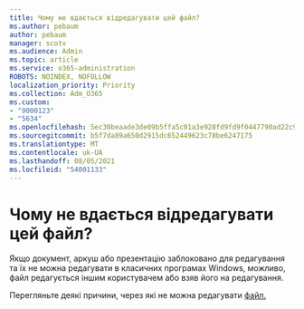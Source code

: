 ```yaml
---
title: Чому не вдається відредагувати цей файл?
ms.author: pebaum
author: pebaum
manager: scotv
ms.audience: Admin
ms.topic: article
ms.service: o365-administration
ROBOTS: NOINDEX, NOFOLLOW
localization_priority: Priority
ms.collection: Adm_O365
ms.custom:
- "9000123"
- "5634"
ms.openlocfilehash: 5ec30beaade3de09b5ffa5c01a3e928fd9fd9f0447790ad22c98848271f11235
ms.sourcegitcommit: b5f7da89a650d2915dc652449623c78be6247175
ms.translationtype: MT
ms.contentlocale: uk-UA
ms.lasthandoff: 08/05/2021
ms.locfileid: "54001133"
---
```

# <a name="why-cant-i-edit-this-file"></a>Чому не вдається відредагувати цей файл?

Якщо документ, аркуш або презентацію заблоковано для редагування та їх не можна редагувати в класичних програмах Windows, можливо, файл редагується іншим користувачем або взяв його на редагування.

Перегляньте деякі причини, через які не можна редагувати [файл.](https://support.office.com/article/why-can-t-i-edit-this-file-97315f48-aa5e-49d3-a4ae-a14b73daf87b)
